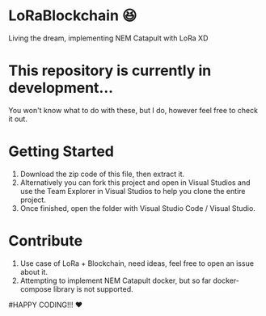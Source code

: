 # LoRaBlockchain :laughing:
Living the dream, implementing NEM Catapult with LoRa XD

# This repository is currently in development...
You won't know what to do with these, but I do, however feel free to check it out.

# Getting Started
1. Download the zip code of this file, then extract it.
1. Alternatively you can fork this project and open in Visual Studios and use the Team Explorer in Visual Studios to help you clone the entire project.
2. Once finished, open the folder with Visual Studio Code / Visual Studio.

# Contribute
1. Use case of LoRa + Blockchain, need ideas, feel free to open an issue about it.
2. Attempting to implement NEM Catapult docker, but so far docker-compose library is not supported.

#HAPPY CODING!!! :heart: